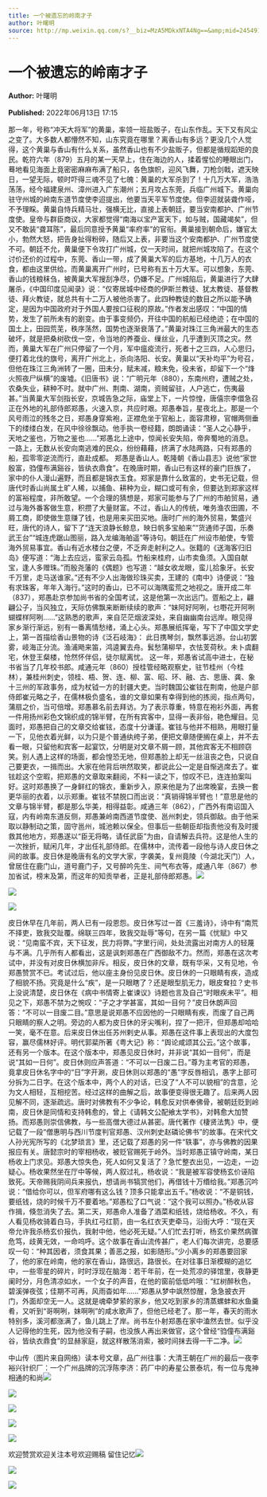 ```yaml
---
title: 一个被遗忘的岭南才子
author: 叶曙明
source: http://mp.weixin.qq.com/s?__biz=MzA5MDkxNTA4Ng==&amp;mid=2454912337&amp;idx=1&amp;sn=7ae8b0bc245d1880c408690973c040f9&amp;chksm=87a23530b0d5bc2634e6d0cf5a412010a362e718edd7221b296224a5393aa8a4ed3c9c93b855&poc_token=HJ_Do2ejHyO-wNZGG8Q1S8FdPgy1YBBEob-nUEme
---
```


# 一个被遗忘的岭南才子

**Author:** 叶曙明

**Published:** 2022年06月13日 17:15

那一年，号称“冲天大将军”的黄巢，率领一班盐贩子，在山东作乱。天下又有风尘之变了。大多数人都懵然不知，山东究竟在哪里？离香山有多远？更没几个人觉得，这个黄巢与香山有什么关系，虽然香山也有不少盐贩子，但都是循规蹈矩的良民。乾符六年（879）五月的某一天早上，住在海边的人，揉着惺忪的睡眼出门，蓦地看见海面上竟密密麻麻布满了船只，各色旗帜，迎风飞舞，刀枪剑戟，遮天映日，一望无际，顿时吓得三魂不见了七魄：黄巢的大军杀到了！十几万大军，浩浩荡荡，经今福建泉州、漳州进入广东潮州；五月攻占东莞，兵临广州城下。黄巢向驻守州城的岭南东道节度使李迢提出，他要当天平军节度使。但李迢就装聋作哑，不予理睬。黄巢自恃兵精马壮，强横无比，直接上表朝廷，要当安南都护、广州节度使。皇帝与群臣商议，大家都觉得“南海以宝产富天下，如与贼，国藏竭矣”，但又不敢装“聋耳陈”，最后同意授予黄巢“率府率”的官衔。黄巢接到朝命后，嫌官太小，勃然大怒，把告身扯得粉碎，随后又上表，非要当这个安南都护、广州节度使不可。朝廷不允，黄巢便下令攻打广州城，仅一天时间，就把州城攻陷了。在这个讨价还价的过程中，东莞、香山一带，成了黄巢大军的后方基地，十几万人的衣食，都由这里供给。而黄巢离开广州时，已号称有五十万大军。可以想象，东莞、香山的钱粮秣刍，被黄巢大军搜刮净尽，仍嫌不足。广州城陷后，黄巢进行了大肆屠杀，《中国印度见闻录》说：“仅寄居城中经商的伊斯兰教徒、犹太教徒、基督教徒、拜火教徒，就总共有十二万人被他杀害了。此四种教徒的数目之所以能予确定，是因为中国政府对于外国人要按口征税的原故。”作者发出感叹：“中国的情势，发生了前所未有的剧变。由于事变频仍，开往中国的航船已经绝迹；在中国的国土上，田园荒芜，秩序荡然，国势也逐渐衰落了。”黄巢对珠江三角洲最大的生态破坏，就是把桑树砍伐一空，令当地的养蚕业、缫丝业，几乎遭到灭顶之灾。然而，黄巢大军在广州只停留了一个月，军中瘟疫流行，死者十之三四，人心思归，便打着北伐的旗号，离开广州北上，杀向洛阳、长安。黄巢以“天补均平”为号召，但他在珠江三角洲转了一圈，田未分，赋未减，粮未免，役未省，却留下一个“烽火照夜尸纵横”的废墟。《旧唐书》说：“广明元年（880），东南州府，遭贼之处，农桑失业，耕种不时。就中广州、荆南、湖南，资贼留驻，人户逃亡，伤夷最甚。”当黄巢大军剑指长安，京城告急之际，庙堂上下，一片惊惶，唐僖宗李儇急召正在外地的礼部侍郎郑愚，火速入京，共应时艰。郑愚奉旨，星夜北上。那是一个风号雨泣的残冬之日，郑愚身穿紫袍，正襟危坐于官船上，面容肃穆，官帽两侧垂下的缕缕白发，在风中徐徐飘动。他手执一卷经籍，朗朗诵读：“圣人之心静乎，天地之鉴也，万物之鉴也……”郑愚北上途中，惊闻长安失陷，帝奔蜀地的消息。一路上，无数从长安向南逃难的民众，纷纷藉藉，挤满了水陆两路，只有郑愚的船，孤零零逆流而行，直赴成都。 郑愚是香山人。乾隆朝《香山县志》说他“家世殷富，驺僮布满谿谷，皆纨衣鼎食”。在晚唐时期，香山已有这样的豪门巨族了，家中的仆人漫山遍野，而且都是锦衣玉食。郑家是靠什么致富的，史书无记载，但唐代时香山尚属土旷人稀，以捕鱼、耕种为业，糊口或可有余，但要达到郑家这样的富裕程度，非所敢望。一个合理的猜想是，郑家可能参与了广州的市舶贸易，通过与海外番客做生意，积攒了大量财富。不过，香山人的传统，唯务渔农田圃，不屑工商，即使做生意赚了钱，也是用来买田买地。唐时广州的海外贸易，繁盛兴旺，唐代的诗人，留下了“连天浪静长鲸息，映日帆多宝舶来”“货通师子国，乐奏武王台”“城连虎踞山图丽，路入龙编海舶遥”等诗句。朝廷在广州设市舶使，专管海外贸易事宜。香山有近水楼台之便，不乏奔走射利之人。张籍的《送海客归旧岛》便写道：“海上去应远，蛮家云岛孤。竹船来桂府，山市卖鱼须。入国自献宝，逢人多赠珠。”而殷尧藩的《偶题》也写道：“越女收龙眼，蛮儿拾象牙。长安千万里，走马送谁家。”还有不少人出海做珍珠买卖，王建的《南中》诗便说：“独有求珠客，年年入海行。”这时的香山，已不可以海隅蛮荒之地视之。唐开成二年（837），郑愚赴京参加尚书省的全国考试，这是他第一次出远门。疍船之上，翩翩公子，当风独立，天际仿佛飘来断断续续的歌声：“妹阿好阿咧，乜嘢花开阿咧蝴蝶样阿咧……”这熟悉的歌声，来自茫茫烟波深处，来自幽幽南台远岸。眼见得家乡渐行渐远，别有一番离情愁绪，涌上心头。郑愚展纸挥毫，写下了中国文学史上，第一首描绘香山景物的诗《泛石岐海》： 此日携琴剑，飘然事远游。台山初罢雾，岐海正分流。渔浦飏来笛，鸿逵翼去舟。鬂愁蒲柳早，衣怯芰荷秋。未卜虞翻宅，休登王粲楼，怆然怀伴侣，徒尔赋离忧。 这一年，郑愚省试高中进士，在秘书省当了几年校书郎。咸通元年（860）授桂管经略观察史，驻节桂州（今桂林），兼桂州刺史，领桂、梧、贺、连、柳、富、昭、环、融、古、思唐、龚、象十三州的军政事务，成为杖钺一方的封疆大吏。当时魏国公崔铉在荆南，他是户部侍郎崔元略之子，在儒林极负盛名，谁的文章如果有幸得到他的拣阅，指点两句，蒲扇之价，当可倍增。郑愚慕名前去拜访。为了表示尊重，特意在袍衫外面，再套一件用扬州彩色文锦织成的锦半臂，在所有宾客中，显得一表非俗，艳色耀目。见面时，郑愚把自己的文章交给崔铉，态度十分谦谨。崔铉与他并不相熟，用眼打量一下，见他衣着光鲜，以为只是个普通纨绔子弟，便把文章随便搁在桌上，并不去看一眼，只留他和宾客一起宴饮，分明是对文章不屑一顾，其他宾客无不相顾窃笑。别人遇上这样的场面，都会惶恐无地，但郑愚脸上却无一丝沮丧之色，只说自己要更衣，一揖而出。大家在他背后哄然取笑，都说此公一定是自惭逃席去了。崔铉趁这个空暇，把郑愚的文章取来翻阅，不料一读之下，惊叹不已，连连拍案叫好。这时郑愚换了一身鲜红的锦衣，重新步入，原来他是为了出席晚宴，去换一套更华丽的衣着，以示郑重。崔铉不禁脱口而出说：“真销得锦半臂也！”意思是他的文章与锦半臂，都是那么华美，相得益彰。咸通三年（862），广西外有南诏国入寇，内有岭南东道反侧，郑愚兼岭南西道节度使、邕州刺史，领兵御敌。由于他采取以静制动之策，固守邕州，城池赖以保全。但事后一些朝臣却指责他没有及时援救其他地方，郑愚遂以“臣无将略，请任武臣”为由，自请解去兵符。这是他人生的一次挫折，赋闲几年，才出任礼部侍郎。在儒林中，流传着一段他与诗人皮日休之间的故事。皮日休是晚唐有名的文学大家，字袭美，复州竟陵（今湖北天门）人，曾居住在鹿门山，道号鹿门子，又号醉吟先生、间气布衣等，咸通八年（867）参加省试，榜末及第，而这年的知贡举者，正是礼部侍郎郑愚。![](https://mmbiz.qpic.cn/mmbiz_jpg/PJWG74pLsMayvR1AyLpp1OwsWXJhmAMu6hEnyJ4hyVxh2jeFxNGwngJfdXCj1cuXFPwvvJjPH1NhDydQF15CRA/640?wx_fmt=jpeg)

![](https://mmbiz.qpic.cn/mmbiz_jpg/PJWG74pLsMbbiatlEweOo2rkCFibz84CH4puJxMnibSbnwqjJdY3D2nvxCNBJWAzgEHfg1muV5HpzTXNEN9rjRxvg/640)

![](https://mmbiz.qpic.cn/mmbiz_jpg/PJWG74pLsMbbiatlEweOo2rkCFibz84CH41kjXvhsY7yQW6T9IjkbFdVgBnHBb4hictJQATpM0FpRgoEeNXbWqYiaQ/640)

皮日休早在几年前，两人已有一段恩怨。皮日休写过一首《三羞诗》，诗中有“南荒不择吏，致我交趾覆。绵联三四年，致我交趾辱”等句，在另一篇《忧赋》中又说：“见南蛮不宾，天下征发，民力将弊。”字里行间，处处流露出对南方人的轻蔑与不满。几乎所有人都看出，这是讽刺郑愚在广西御敌不力。然而，郑愚在这次考试中，并没有对皮日休横加非斥。相反，皮日休的文章，既有华采，又有见地，令郑愚赞赏不已。考试过后，他以座主身份见皮日休。皮日休的一只眼睛有疾，造成了相貌不扬。究竟是什么“疾”，是一只眼瞎了？还是眼型肌无力，眼皮耷拉？史书上没说清楚，皮日休在《病中书情寄上崔谏议》诗题也言及自己“时眼疾未平”。相见之下，郑愚不禁为之惋叹：“子之才学甚富，其如一目何？”皮日休朗声回答：“不可以一目废二目。”意思是说郑愚不应因他的一只眼睛有疾，而废了自己两只眼睛的察人之明。旁边的人都为皮日休的牙尖嘴利，捏了一把汗，但郑愚却哈哈一笑，毫不在意。后来皮日休出任苏州剌史从事。郑愚在这件事上表现出的大度包容，赢尽儒林好评。明代郭棐所著《粤大记》称：“舆论咸颂其公云。”这个故事，还有另一个版本。在这个版本中，郑愚见皮日休时，并非说“其如一目何”，而是说“其如一日何”。皮日休则应声答道：“不可以一日废二日。”尊为主考官的郑愚，竟拿皮日休名字中的“日”字开涮，皮日休则以郑愚的“愚”字反唇相讥，愚字上部可分拆为二日字。在这个版本中，两个人的对话，已没了“人不可以貌相”的含意，沦为文人相轻，互相挖苦。经过这样的曲解之后，故事便变得很无趣了。后来两人因见解不同，逐渐疏远。唐时对佛教有不少争论，韩愈反对供奉佛骨，被朝廷贬到岭南，皮日休是同情和支持韩愈的，曾上《请韩文公配飨太学书》，对韩愈大加赞扬。而郑愚则崇信佛教，与一些高僧大德过从甚密。唐代著作《棲贤法隽》中，便记载了一段“僧惠明与西川节度判官郑愚、汉州刺史赵磷论佛书”的故事。在宋代文人孙光宪所写的《北梦琐言》里，还记载了郑愚的另一件“轶事”，亦与佛教的因果报应有关。唐懿宗时的宰相杨收，被贬官赐死于岭外。当时郑愚正镇守岭南，某日杨收上门求见。郑愚大惊失色，死人如何又复活了？急忙整衣出见，一边走，一边疑心。杨收果然坐在厅中等候，两人叙过礼，杨收说：“我是被军容使杨玄价诬陷致死。天帝赐我阴间兵来报仇，想请尚书犒赏他们，再借钱十万缗给我。”郑愚沉吟说：“借给你可以，但军府哪有这么钱？顶多只能拿出五千。”杨收说：“不是铜钱，要纸钱，烧的时候千万不要着地。”郑愚松了口气说：“这个我可以照办。”杨收从容作揖，倏忽消失了去。第二天，郑愚命人准备了酒菜和纸钱，烧给杨收。不久，有人看见杨收骑着白马，手执红弓红箭，由一名红衣天吏牵马，沿街大呼：“现在天帝允许我杀杨玄价报仇，我射中他，他必死无疑。”人们忙去打听，杨玄价果然病骤危笃，歧黄无效，一命呜呼。这个故事在香山流传甚广，老人们每次讲完，总要感叹一句：“种其因者，须食其果；善恶之报，如影随形。”少小离乡的郑愚要回家了，他的家在岭南，他的家在香山，路很远，路很长。在对往事日渐模糊的追忆中，一些零星的碎片，时时浮现在脑海：若干年前，在一处荒凉的驿馆里，夜静更阑时分，月色清凉如水，一个女子的声音，在他的窗前低低吟哦：“红树醉秋色，碧溪弹夜弦；佳期不可再，风雨杳如年……”郑愚从梦中飒然惊醒，急急披衣开门，外面却空无一人。这就是魂牵梦萦的家乡，他又吃到家乡的清蒸螺蚌和水鱼羹肴，又听到“哥啊咧，妹啊咧”的咸水歌声了，但他已经老了。那一年，春天的雨水特别多，溪河都涨满了，鱼儿跳上了岸。尚书左仆射郑愚在家中溘然去世。似乎没人记得他的生死，因为他没有子嗣，也没族人再出来做官，这个曾经“驺僮布满谿谷，皆纨衣鼎食”的显赫家庭，就这样散荡消索，被时间抹去得一干二净。![](https://mmbiz.qpic.cn/mmbiz_png/Ljib4So7yuWhddQFw26UvKG8XSqLfp8pBt4WcJm1m2Bh3faNLUDp3rBIG7pgagwbX360675n1k0BsfGA8lLad7w/640?wx_fmt=png)

中山传（图片来自网络）读本号文章，品广州往事：大清王朝在广州的最后一夜李裕兴针织厂：一个广州品牌的沉浮陈李济：药厂中的寿星公景泰坑，有一位与鬼神相通的和尚![](https://mmbiz.qpic.cn/mmbiz_jpg/PJWG74pLsMbbiatlEweOo2rkCFibz84CH4ic5Ajl0q9fBVQYAiauyOzSIibpkjCHuCsibObrchlyPdsoxibicJhU6ytsow/640?wx_fmt=jpeg)

![](https://mmbiz.qpic.cn/mmbiz_png/Ljib4So7yuWhddQFw26UvKG8XSqLfp8pBj2OicQpgYicE1rJnXrA70vybb4STHD1lDsfS0hEnwGUCEkR3HzXL1ldw/640?wx_fmt=png)

![](https://mmbiz.qpic.cn/mmbiz_jpg/PJWG74pLsMbbiatlEweOo2rkCFibz84CH4folAkbnT9nm36PW4LwnAbegJujN2y6hKCxqFQU5Sn4Zup70v0s49DA/640)

![](https://mmbiz.qpic.cn/mmbiz_jpg/PJWG74pLsMbWlasicY45BO40RicjSdXgqSBUN90XkvKJhVsEHHib9bd2TZKa1a5dTGArr3MpqyQVT1cFGFYbUsZQg/640?wx_fmt=jpeg)

![](https://mmbiz.qpic.cn/mmbiz_gif/PJWG74pLsMayvR1AyLpp1OwsWXJhmAMusfs1pQabdPdhBk4997RJ6orCd8NJIkE6QtgAQLO9aEydzZrVqqk7ew/640?wx_fmt=gif)



欢迎赞赏欢迎关注本号欢迎赐稿 留住记忆![](https://mmbiz.qpic.cn/mmbiz_gif/PJWG74pLsMY4kze1RswORlwIruFfBicEYeomLV8Tjs3AO8zO5OIk2usXQ2wZOicfrAxou4MXF2OLDPUcfQiafn3SA/640?wx_fmt=gif)

![](https://mmbiz.qpic.cn/mmbiz_jpg/PJWG74pLsMZW3Aw2JDzTfsKiankEa5vzfYXvfGciaBdWgpvITsLiaXWe997V7gXqibMVQBgGniamyKjZC5HHQTgCicgQ/640?wx_fmt=jpeg)

![](https://mmbiz.qpic.cn/mmbiz_png/PJWG74pLsMbxzxSWsbSxWa401icEeDUWiawxAxbdgTq3LmtribGicfmgEgabFONInhdrQRwY9Y4pmxRGlAoaQAaMDA/640?wx_fmt=png)



